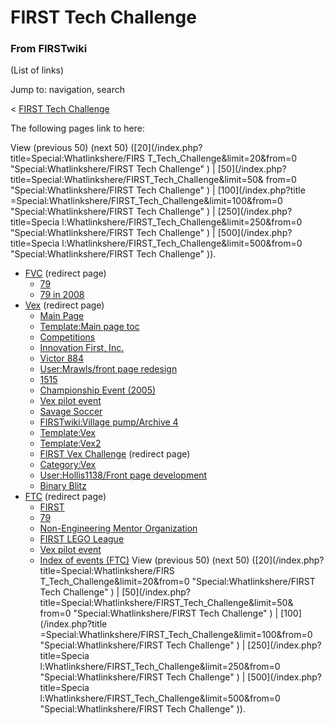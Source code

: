 # FIRST Tech Challenge

### From FIRSTwiki

(List of links)

Jump to: navigation, search

&lt; [FIRST Tech Challenge](/index.php?title=FIRST_Tech_Challenge&redirect=no
"FIRST Tech Challenge" )  

The following pages link to here:

View (previous 50) (next 50) ([20](/index.php?title=Special:Whatlinkshere/FIRS
T_Tech_Challenge&limit=20&from=0 "Special:Whatlinkshere/FIRST Tech Challenge"
) | [50](/index.php?title=Special:Whatlinkshere/FIRST_Tech_Challenge&limit=50&
from=0 "Special:Whatlinkshere/FIRST Tech Challenge" ) | [100](/index.php?title
=Special:Whatlinkshere/FIRST_Tech_Challenge&limit=100&from=0
"Special:Whatlinkshere/FIRST Tech Challenge" ) | [250](/index.php?title=Specia
l:Whatlinkshere/FIRST_Tech_Challenge&limit=250&from=0
"Special:Whatlinkshere/FIRST Tech Challenge" ) | [500](/index.php?title=Specia
l:Whatlinkshere/FIRST_Tech_Challenge&limit=500&from=0
"Special:Whatlinkshere/FIRST Tech Challenge" )).

  * [FVC](/index.php?title=FVC&redirect=no "FVC" ) (redirect page) 
    * [79](79 "79" )
    * [79 in 2008](79_in_2008 "79 in 2008" )
  * [Vex](/index.php?title=Vex&redirect=no "Vex" ) (redirect page) 
    * [Main Page](Main_Page "Main Page" )
    * [Template:Main page toc](Template:Main_page_toc "Template:Main page toc" )
    * [Competitions](Competitions "Competitions" )
    * [Innovation First, Inc.](Innovation_First%2C_Inc. "Innovation First, Inc." )
    * [Victor 884](victor-884)
    * [User:Mrawls/front page redesign](User:Mrawls/front_page_redesign "User:Mrawls/front page redesign" )
    * [1515](1515 "1515" )
    * [Championship Event (2005)](Championship_Event_%282005%29 "Championship Event \(2005\)" )
    * [Vex pilot event](Vex_pilot_event "Vex pilot event" )
    * [Savage Soccer](Savage_Soccer "Savage Soccer" )
    * [FIRSTwiki:Village pump/Archive 4](FIRSTwiki:Village_pump/Archive_4 "FIRSTwiki:Village pump/Archive 4" )
    * [Template:Vex](Template:Vex "Template:Vex" )
    * [Template:Vex2](Template:Vex2 "Template:Vex2" )
    * [FIRST Vex Challenge](/index.php?title=FIRST_Vex_Challenge&redirect=no "FIRST Vex Challenge" ) (redirect page) 
    * [Category:Vex](Category:Vex "Category:Vex" )
    * [User:Hollis1138/Front page development](User:Hollis1138/Front_page_development "User:Hollis1138/Front page development" )
    * [Binary Blitz](Binary_Blitz "Binary Blitz" )
  * [FTC](/index.php?title=FTC&redirect=no "FTC" ) (redirect page) 
    * [FIRST](first)
    * [79](79 "79" )
    * [Non-Engineering Mentor Organization](Non-Engineering_Mentor_Organization "Non-Engineering Mentor Organization" )
    * [FIRST LEGO League](FIRST_LEGO_League "FIRST LEGO League" )
    * [Vex pilot event](Vex_pilot_event "Vex pilot event" )
    * [Index of events (FTC)](Index_of_events_%28FTC%29 "Index of events \(FTC\)" )
View (previous 50) (next 50) ([20](/index.php?title=Special:Whatlinkshere/FIRS
T_Tech_Challenge&limit=20&from=0 "Special:Whatlinkshere/FIRST Tech Challenge"
) | [50](/index.php?title=Special:Whatlinkshere/FIRST_Tech_Challenge&limit=50&
from=0 "Special:Whatlinkshere/FIRST Tech Challenge" ) | [100](/index.php?title
=Special:Whatlinkshere/FIRST_Tech_Challenge&limit=100&from=0
"Special:Whatlinkshere/FIRST Tech Challenge" ) | [250](/index.php?title=Specia
l:Whatlinkshere/FIRST_Tech_Challenge&limit=250&from=0
"Special:Whatlinkshere/FIRST Tech Challenge" ) | [500](/index.php?title=Specia
l:Whatlinkshere/FIRST_Tech_Challenge&limit=500&from=0
"Special:Whatlinkshere/FIRST Tech Challenge" )).

